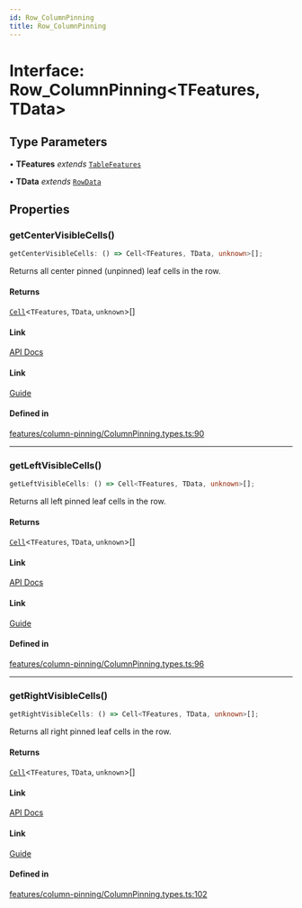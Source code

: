 ```yaml
---
id: Row_ColumnPinning
title: Row_ColumnPinning
---
```


# Interface: Row\_ColumnPinning\<TFeatures, TData\>

## Type Parameters

• **TFeatures** *extends* [`TableFeatures`](tablefeatures.md)

• **TData** *extends* [`RowData`](../type-aliases/rowdata.md)

## Properties

### getCenterVisibleCells()

```ts
getCenterVisibleCells: () => Cell<TFeatures, TData, unknown>[];
```

Returns all center pinned (unpinned) leaf cells in the row.

#### Returns

[`Cell`](../type-aliases/cell.md)\<`TFeatures`, `TData`, `unknown`\>[]

#### Link

[API Docs](https://tanstack.com/table/v8/docs/api/features/column-pinning#getcentervisiblecells)

#### Link

[Guide](https://tanstack.com/table/v8/docs/guide/column-pinning)

#### Defined in

[features/column-pinning/ColumnPinning.types.ts:90](https://github.com/TanStack/table/blob/b1e6b79157b0debc7222660572b06c8b857f4605/packages/table-core/src/features/column-pinning/ColumnPinning.types.ts#L90)

***

### getLeftVisibleCells()

```ts
getLeftVisibleCells: () => Cell<TFeatures, TData, unknown>[];
```

Returns all left pinned leaf cells in the row.

#### Returns

[`Cell`](../type-aliases/cell.md)\<`TFeatures`, `TData`, `unknown`\>[]

#### Link

[API Docs](https://tanstack.com/table/v8/docs/api/features/column-pinning#getleftvisiblecells)

#### Link

[Guide](https://tanstack.com/table/v8/docs/guide/column-pinning)

#### Defined in

[features/column-pinning/ColumnPinning.types.ts:96](https://github.com/TanStack/table/blob/b1e6b79157b0debc7222660572b06c8b857f4605/packages/table-core/src/features/column-pinning/ColumnPinning.types.ts#L96)

***

### getRightVisibleCells()

```ts
getRightVisibleCells: () => Cell<TFeatures, TData, unknown>[];
```

Returns all right pinned leaf cells in the row.

#### Returns

[`Cell`](../type-aliases/cell.md)\<`TFeatures`, `TData`, `unknown`\>[]

#### Link

[API Docs](https://tanstack.com/table/v8/docs/api/features/column-pinning#getrightvisiblecells)

#### Link

[Guide](https://tanstack.com/table/v8/docs/guide/column-pinning)

#### Defined in

[features/column-pinning/ColumnPinning.types.ts:102](https://github.com/TanStack/table/blob/b1e6b79157b0debc7222660572b06c8b857f4605/packages/table-core/src/features/column-pinning/ColumnPinning.types.ts#L102)
